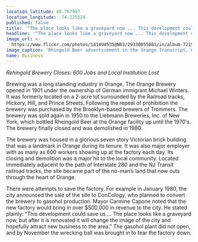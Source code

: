 ```yaml
---
location_latitude: 40.767987
location_longitude: -74.225524
published: false
title: '"The place looks like a graveyard now ... This development could save us."'
headline: '"The place looks like a graveyard now ... This development could save us."'
image_url: >-
  https://www.flickr.com/photos/141494535@N03/29330055081/in/album-72157673225101106/
image_caption: 'Rhingold Beer advertisement in the Orange Transcript, October 10, 1963'
name: Business
---
```

_Rehingold Brewery Closes: 600 Jobs and Local Institution Lost_

Brewing was a long standing industry in Orange. The Orange Brewery opened in 1901 under the ownership of German immigrant Michael Winters. It was formerly located on a 2-acre lot surrounded by the Railroad tracks, Hickory, Hill, and Prince Streets. Following the repeal of prohibition the brewery was purchased by the Brooklyn-based brewers of Trommers. The brewery was sold again in 1950 to the Liebmann Breweries, Inc. of New York, which bottled Rheingold Beer at the Orange facility up until the 1970's. The brewery finally closed and was demolished in 1980. 

The brewery was housed in a glorious seven story Victorian brick building that was a landmark in Orange during its tenure. It was also major employer with as many as 600 workers showing up at the factory each day. Its closing and demolition was  a major hit to the local community. Located immediately adjacent to the path of Interstate 280 and the NJ Transit railroad tracks, the site became part of the no-man’s land that now cuts through the heart of Orange. 

There were attempts to save the factory. For example in January 1980, the city announced the sale of the site to ConCology, who planned to convert the brewery to gasohol production. Mayor Carmine Capone noted that the new factory would bring in over $500,000 in revenue to the city. He stated plainly: “This development could save us … The place looks like a graveyard now, but after it is renovated it will change the image of the city and hopefully attract new business to the area.” The gasohol plant did not open, and by November the wrecking ball was brought in to tear the factory down.

